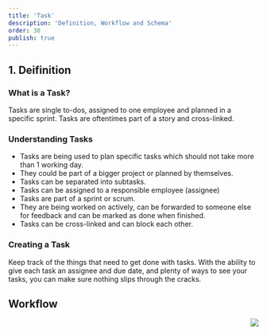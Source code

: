 ```yaml
---
title: 'Task'
description: 'Definition, Workflow and Schema'
order: 30
publish: true
---
```


## 1. Deifinition

### What is a Task?

Tasks are single to-dos, assigned to one employee and planned in a specific sprint. Tasks are oftentimes part of a story and cross-linked.

### Understanding Tasks

- Tasks are being used to plan specific tasks which should not take more than 1 working day.
- They could be part of a bigger project or planned by themselves.
- Tasks can be separated into subtasks.
- Tasks can be assigned to a responsible employee (assignee)
- Tasks are part of a sprint or scrum.
- They are being worked on actively, can be forwarded to someone else for feedback and can be marked as done when finished.
- Tasks can be cross-linked and can block each other.

### Creating a Task

Keep track of the things that need to get done with tasks. With the ability to give each task an assignee and due date, and plenty of ways to see your tasks, you can make sure nothing slips through the cracks. 

## Workflow

<Image
	src="/images/handbook/tools/jira/task-worflow-generic.png"
	align="right"
	size="small"
	caption="Task workflow"
	margin="4rem -2rem 0 4rem"
	rounded
	dropShadow
/>
